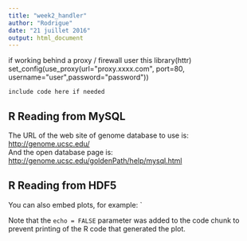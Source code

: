 ```yaml
---
title: "week2_handler"
author: "Rodrigue"
date: "21 juillet 2016"
output: html_document
---
```


if working behind a proxy / firewall user this 
library(httr)
set_config(use_proxy(url="proxy.xxxx.com", port=80, username="user",password="password"))


```{r setup, include=FALSE}
include code here if needed
```

## R Reading from MySQL

The URL of the web site of genome database to use is: <http://genome.ucsc.edu/>  
And the open database page is: <http://genome.ucsc.edu/goldenPath/help/mysql.html>


## R Reading from HDF5

You can also embed plots, for example:
`

Note that the `echo = FALSE` parameter was added to the code chunk to prevent printing of the R code that generated the plot.
